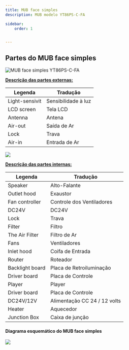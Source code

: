 ```yaml
---
title: MUB face simples
description: MUB modelo YT86PS-C-FA

sidebar:
    order: 1


---
```


[comment]: <> (Documentação online para o aplicativo Interface de Comando Eletromidia)
[comment]: <> (Criado por Alexandre de Abreu - alexandre.abreu@eletromidia.com.br)
[comment]: <> (Data : 17/06/2024)

 


## Partes do MUB face simples

 ![MUB face simples YT86PS-C-FA](https://i.imgur.com/ONnG4T1.png)

<b><u>Descrição das partes externas:</b></u>

| Legenda     | Tradução |
| ----------- | ----------- |
| Light-sensivit  | Sensibilidade à luz  |
| LCD screen  | Tela LCD   |
| Antenna | Antena |
| Air-out | Saída de Ar |
| Lock | Trava |
| Air-in | Entrada de Ar |
 

![](https://i.imgur.com/XKdHg15.png)

<b><u>Descrição das partes internas:</b></u>

| Legenda     | Tradução |
| ----------- | ----------- |
| Speaker | Alto-Falante |
| Outlet hood | Exaustor |
| Fan controller | Controle dos Ventiladores |
| DC24V | DC24V |
| Lock | Trava |
| Filter | Filtro |
| The Air Filter | Filtro de Ar |
| Fans | Ventiladores |
| Inlet hood | Coifa de Entrada |
| Router | Roteador |
| Backlight board | Placa de Retroiluminação |
| Driver board | Placa de Controle |
| Player | Player |
| Driver board | Placa de Controle |
| DC24V/12V | Alimentação CC 24 / 12 volts |
| Heater | Aquecedor|
| Junction Box | Caixa de junção |
 

#### Diagrama esquemático do MUB face simples

![](https://i.imgur.com/zWjvQaf.png)
 
